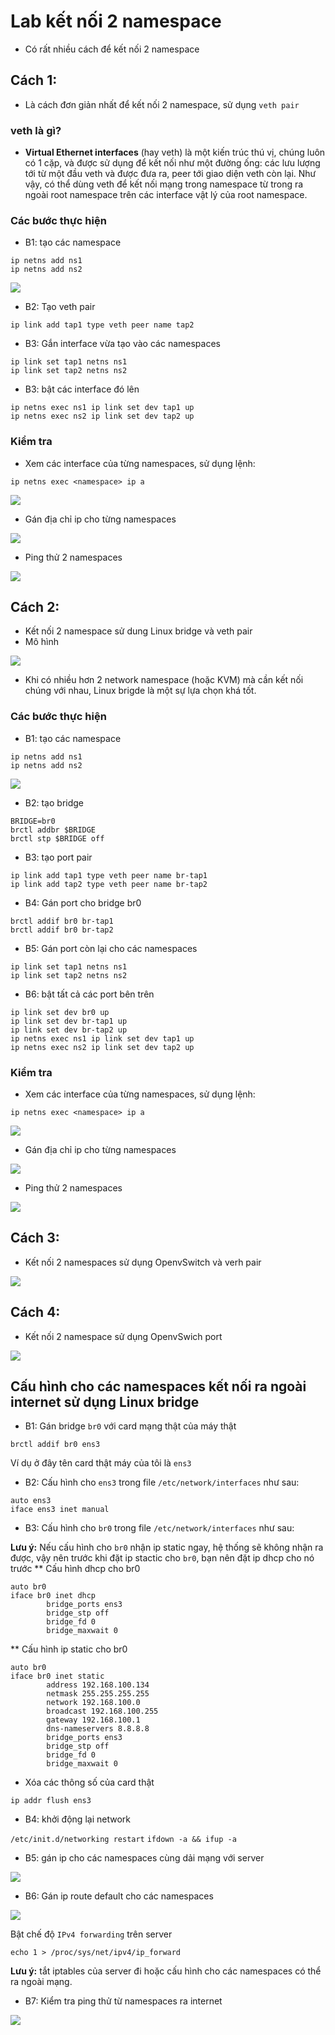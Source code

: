 # Lab kết nối 2 namespace
- Có rất nhiều cách để kết nối 2 namespace

## Cách 1:
- Là cách đơn giản nhất để kết nối 2 namespace, sử dụng `veth pair`
### veth là gì?
- **Virtual Ethernet interfaces** (hay veth) là một kiến trúc thú vị, chúng luôn có 1 cặp, và được sử dụng để kết nối như một đường ống: các lưu lượng tới từ một đầu veth và được đưa ra, peer tới giao diện veth còn lại. Như vậy, có thể dùng veth để kết nối mạng trong namespace từ trong ra ngoài root namespace trên các interface vật lý của root namespace.
### Các bước thực hiện
- B1: tạo các namespace

```
ip netns add ns1
ip netns add ns2
```

<img src="https://i.imgur.com/ITWoQ0z.png">

- B2: Tạo veth pair

`ip link add tap1 type veth peer name tap2`

- B3: Gắn interface vừa tạo vào các namespaces

```
ip link set tap1 netns ns1
ip link set tap2 netns ns2
```

- B3: bật các interface đó lên

```
ip netns exec ns1 ip link set dev tap1 up
ip netns exec ns2 ip link set dev tap2 up
```

### Kiểm tra
- Xem các interface của từng namespaces, sử dụng lệnh:

`ip netns exec <namespace> ip a`

<img src="https://i.imgur.com/Gj5Jxbh.png">

- Gán địa chỉ ip cho từng namespaces

<img src="https://i.imgur.com/YltILtO.png">

- Ping thử 2 namespaces

<img src="https://i.imgur.com/UKHGXYN.png">

## Cách 2:
- Kết nối 2 namespace sử dung Linux bridge và veth pair
- Mô hình

<img src="https://i.imgur.com/Ivwq9Hy.png">

- Khi có nhiều hơn 2 network namespace (hoặc KVM) mà cần kết nối chúng với nhau, Linux brigde là một sự lựa chọn khá tốt.
### Các bước thực hiện
- B1: tạo các namespace

```
ip netns add ns1
ip netns add ns2
```

<img src="https://i.imgur.com/ITWoQ0z.png">

- B2: tạo bridge

```
BRIDGE=br0
brctl addbr $BRIDGE
brctl stp $BRIDGE off
```

- B3: tạo port pair

```
ip link add tap1 type veth peer name br-tap1
ip link add tap2 type veth peer name br-tap2
```

- B4: Gán port cho bridge br0

```
brctl addif br0 br-tap1
brctl addif br0 br-tap2
```

- B5: Gán port còn lại cho các namespaces

```
ip link set tap1 netns ns1
ip link set tap2 netns ns2
```

- B6: bật tất cả các port bên trên

```
ip link set dev br0 up
ip link set dev br-tap1 up
ip link set dev br-tap2 up
ip netns exec ns1 ip link set dev tap1 up
ip netns exec ns2 ip link set dev tap2 up
```

### Kiểm tra
- Xem các interface của từng namespaces, sử dụng lệnh:

`ip netns exec <namespace> ip a`

<img src="https://i.imgur.com/Gj5Jxbh.png">

- Gán địa chỉ ip cho từng namespaces

<img src="https://i.imgur.com/YltILtO.png">

- Ping thử 2 namespaces

<img src="https://i.imgur.com/UKHGXYN.png">

## Cách 3:
- Kết nối 2 namespaces sử dụng OpenvSwitch và verh pair

<img src="https://i.imgur.com/yC3LeCk.png">

## Cách 4:
- Kết nối 2 namespace sử dụng OpenvSwich port

<img src="https://i.imgur.com/xC5zuvl.png">

## Cấu hình cho các namespaces kết nối ra ngoài internet sử dụng Linux bridge
- B1: Gán bridge `br0` với card mạng thật của máy thật

`brctl addif br0 ens3`

Ví dụ ở đây tên card thật máy của tôi là `ens3`

- B2: Cấu hình cho `ens3` trong file `/etc/network/interfaces` như sau:

```
auto ens3
iface ens3 inet manual
```

- B3: Cấu hình cho `br0` trong file `/etc/network/interfaces` như sau:

**Lưu ý:** Nếu cấu hình cho `br0` nhận ip static ngay, hệ thống sẽ không nhận ra được, vậy nên trước khi đặt ip stactic cho `br0`, bạn nên đặt ip dhcp cho nó trước
** Cấu hình dhcp cho br0

```
auto br0
iface br0 inet dhcp
        bridge_ports ens3
        bridge_stp off
        bridge_fd 0
        bridge_maxwait 0
```

** Cấu hình ip static cho br0

```
auto br0
iface br0 inet static
        address 192.168.100.134
        netmask 255.255.255.255
        network 192.168.100.0
        broadcast 192.168.100.255
        gateway 192.168.100.1
        dns-nameservers 8.8.8.8
        bridge_ports ens3
        bridge_stp off
        bridge_fd 0
        bridge_maxwait 0
```

- Xóa các thông số của card thật

`ip addr flush ens3`

- B4: khởi động lại network

`/etc/init.d/networking restart`
`ifdown -a && ifup -a`

- B5: gán ip cho các namespaces cùng dải mạng với server

<img src="https://i.imgur.com/JSDZ8a6.png">

- B6: Gán ip route default cho các namespaces

<img src="https://i.imgur.com/fdxEQ2j.png">

Bật chế độ `IPv4 forwarding` trên server

`echo 1 > /proc/sys/net/ipv4/ip_forward`

**Lưu ý:** tắt iptables của server đi hoặc cấu hình cho các namespaces có thể ra ngoài mạng.

- B7: Kiểm tra ping thử từ namespaces ra internet

<img src="https://i.imgur.com/L93GD8z.png">